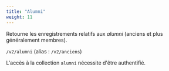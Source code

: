 ```yaml
---
title: "Alumni"
weight: 11
---
```


Retourne les enregistrements relatifs aux *alumni* (anciens et plus généralement membres).

`/v2/alumni` (alias : `/v2/anciens`)

<!--more-->

<aside class="notice">
L'accès à la collection <code>alumni</code> nécessite d'être authentifié.
</aside>